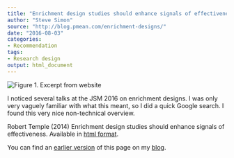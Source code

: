 ```yaml
---
title: "Enrichment design studies should enhance signals of effectiveness."
author: "Steve Simon"
source: "http://blog.pmean.com/enrichment-designs/"
date: "2016-08-03"
categories:
- Recommendation
tags:
- Research design
output: html_document
---
```


![Figure 1. Excerpt from website](http://www.pmean.com/new-images/16/enrichment-designs01.png)

<div class="notes">

I noticed several talks at the JSM 2016 on enrichment designs. I was only very vaguely familiar with what this meant, so I did a quick Google search. I found this very nice non-technical overview.

Robert Temple (2014) Enrichment design studies should enhance signals of effectiveness. Available in [html format][temp1].

You can find an [earlier version][sim1] of this page on my [blog][sim2].

[sim1]: http://blog.pmean.com/enrichment-designs/
[sim2]: http://blog.pmean.com

[temp1]: http://www.fda.gov/Drugs/NewsEvents/ucm295054.htm

</div>
